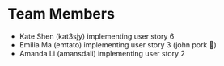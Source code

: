 # Team Members

- Kate Shen (kat3sjy) implementing user story 6
- Emilia Ma (emtato) implementing user story 3 (john pork 🐷)
- Amanda Li (amansdali) implementing user story 2
